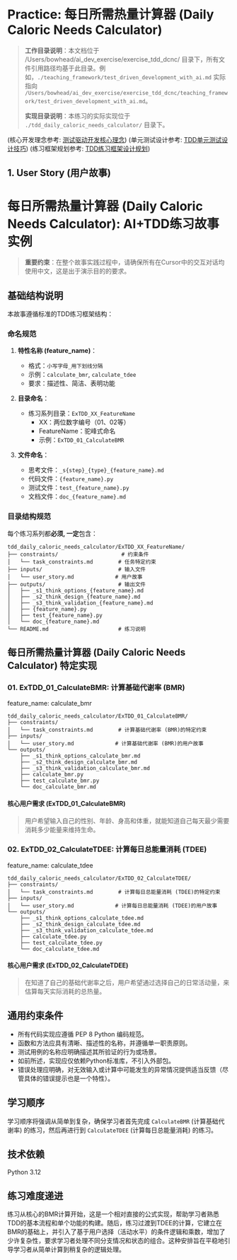 # Practice: 每日所需热量计算器 (Daily Caloric Needs Calculator)

> **工作目录说明**：本文档位于 /Users/bowhead/ai_dev_exercise/exercise_tdd_dcnc/ 目录下，所有文件引用路径均基于此目录。例如，`./teaching_framework/test_driven_development_with_ai.md` 实际指向 `/Users/bowhead/ai_dev_exercise/exercise_tdd_dcnc/teaching_framework/test_driven_development_with_ai.md`。
>
> **实现目录说明**：本练习的实际实现位于 `./tdd_daily_caloric_needs_calculator/` 目录下。

(核心开发理念参考: [测试驱动开发核心理念](./teaching_framework/test_driven_development_with_ai.md))
(单元测试设计参考: [TDD单元测试设计技巧](./teaching_framework/tdd_unit_test_design_techniques.md))
(练习框架规划参考: [TDD练习框架设计规划](./teaching_framework/planning_tdd_exercise.md))

## 1. User Story (用户故事)

# 每日所需热量计算器 (Daily Caloric Needs Calculator): AI+TDD练习故事实例

> **重要约束**：在整个故事实践过程中，请确保所有在Cursor中的交互对话均使用中文，这是出于演示目的的要求。

## 基础结构说明

本故事遵循标准的TDD练习框架结构：

### 命名规范

1.  **特性名称 (feature_name)**：
    *   格式：`小写字母_用下划线分隔`
    *   示例：`calculate_bmr`, `calculate_tdee`
    *   要求：描述性、简洁、表明功能

2.  **目录命名**：
    *   练习系列目录：`ExTDD_XX_FeatureName`
        *   XX：两位数字编号（01、02等）
        *   FeatureName：驼峰式命名
        *   示例：`ExTDD_01_CalculateBMR`

3.  **文件命名**：
    *   思考文件：`_s{step}_{type}_{feature_name}.md`
    *   代码文件：`{feature_name}.py`
    *   测试文件：`test_{feature_name}.py`
    *   文档文件：`doc_{feature_name}.md`

### 目录结构规范

每个练习系列都**必须, 一定**包含：

```
tdd_daily_caloric_needs_calculator/ExTDD_XX_FeatureName/
├── constraints/                    # 约束条件
│   └── task_constraints.md        # 任务特定约束
├── inputs/                        # 输入文件
│   └── user_story.md             # 用户故事
├── outputs/                       # 输出文件
│   ├── _s1_think_options_{feature_name}.md
│   ├── _s2_think_design_{feature_name}.md
│   ├── _s3_think_validation_{feature_name}.md
│   ├── {feature_name}.py
│   ├── test_{feature_name}.py
│   └── doc_{feature_name}.md
└── README.md                      # 练习说明
```

## 每日所需热量计算器 (Daily Caloric Needs Calculator) 特定实现

### 01. ExTDD_01_CalculateBMR: 计算基础代谢率 (BMR)

feature_name: calculate_bmr

```
tdd_daily_caloric_needs_calculator/ExTDD_01_CalculateBMR/
├── constraints/
│   └── task_constraints.md        # 计算基础代谢率 (BMR)的特定约束
├── inputs/
│   └── user_story.md             # 计算基础代谢率 (BMR)的用户故事
└── outputs/
    ├── _s1_think_options_calculate_bmr.md
    ├── _s2_think_design_calculate_bmr.md
    ├── _s3_think_validation_calculate_bmr.md
    ├── calculate_bmr.py
    ├── test_calculate_bmr.py
    └── doc_calculate_bmr.md
```

#### 核心用户需求 (ExTDD_01_CalculateBMR)
> 用户希望输入自己的性别、年龄、身高和体重，就能知道自己每天最少需要消耗多少能量来维持生命。

### 02. ExTDD_02_CalculateTDEE: 计算每日总能量消耗 (TDEE)

feature_name: calculate_tdee

```
tdd_daily_caloric_needs_calculator/ExTDD_02_CalculateTDEE/
├── constraints/
│   └── task_constraints.md        # 计算每日总能量消耗 (TDEE)的特定约束
├── inputs/
│   └── user_story.md             # 计算每日总能量消耗 (TDEE)的用户故事
└── outputs/
    ├── _s1_think_options_calculate_tdee.md
    ├── _s2_think_design_calculate_tdee.md
    ├── _s3_think_validation_calculate_tdee.md
    ├── calculate_tdee.py
    ├── test_calculate_tdee.py
    └── doc_calculate_tdee.md
```

#### 核心用户需求 (ExTDD_02_CalculateTDEE)
> 在知道了自己的基础代谢率之后，用户希望通过选择自己的日常活动量，来估算每天实际消耗的总热量。

## 通用约束条件
*   所有代码实现应遵循 PEP 8 Python 编码规范。
*   函数和方法应具有清晰、描述性的名称，并遵循单一职责原则。
*   测试用例的名称应明确描述其所验证的行为或场景。
*   如前所述，实现应仅依赖Python标准库，不引入外部包。
*   错误处理应明确，对无效输入或计算中可能发生的异常情况提供适当反馈（尽管具体的错误提示也是一个特性）。

## 学习顺序
学习顺序将强调从简单到复杂，确保学习者首先完成 `CalculateBMR` (计算基础代谢率) 的练习，然后再进行到 `CalculateTDEE` (计算每日总能量消耗) 的练习。

## 技术依赖
Python 3.12

## 练习难度递进
练习从核心的BMR计算开始，这是一个相对直接的公式实现，帮助学习者熟悉TDD的基本流程和单个功能的构建。随后，练习过渡到TDEE的计算，它建立在BMR的基础上，并引入了基于用户选择（活动水平）的条件逻辑和乘数，增加了少许复杂性，要求学习者处理不同分支情况和状态的组合。这种安排旨在平稳地引导学习者从简单计算到稍复杂的逻辑处理。 